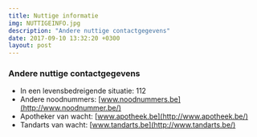 ```yaml
---
title: Nuttige informatie
img: NUTTIGEINFO.jpg
description: "Andere nuttige contactgegevens"
date: 2017-09-10 13:32:20 +0300
layout: post
---
```


### Andere nuttige contactgegevens

- In een levensbedreigende situatie: 112
- Andere noodnummers: [www.noodnummers.be](http://www.noodnummer.be/)
- Apotheker van wacht: [www.apotheek.be](http://www.apotheek.be/)
- Tandarts van wacht: [www.tandarts.be](http://www.tandarts.be/)

